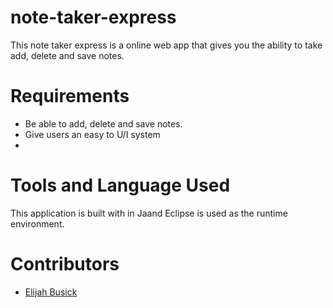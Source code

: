 # note-taker-express
This note taker express is a online web app that gives you the ability to take add, delete and save notes. 
# Requirements
- Be able to add, delete and save notes.
- Give users an easy to U/I system 
- 
# Tools and Language Used
This application is built with in Jaand Eclipse is used as the runtime environment.
# Contributors
- [Elijah Busick](https://github.com/Elijahb22)
